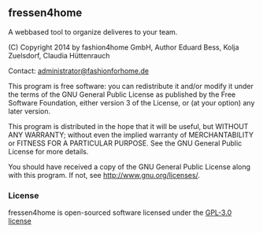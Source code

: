 fressen4home
------------

A webbased tool to organize deliveres to your team.

(C) Copyright 2014 by fashion4home GmbH, Author Eduard Bess, Kolja Zuelsdorf, Claudia Hüttenrauch

Contact: administrator@fashionforhome.de

This program is free software: you can redistribute it and/or modify
it under the terms of the GNU General Public License as published by
the Free Software Foundation, either version 3 of the License, or
(at your option) any later version.

This program is distributed in the hope that it will be useful,
but WITHOUT ANY WARRANTY; without even the implied warranty of
MERCHANTABILITY or FITNESS FOR A PARTICULAR PURPOSE.  See the
GNU General Public License for more details.

You should have received a copy of the GNU General Public License
along with this program.  If not, see <http://www.gnu.org/licenses/>.

### License

fressen4home is open-sourced software licensed under the [GPL-3.0 license](http://opensource.org/licenses/GPL-3.0)
